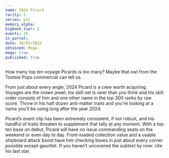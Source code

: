 ```yaml
---
name: 2024 Picard
rarity: 5
series: pic
memory_alpha:
bigbook_tier: 2
events: 25
in_portal:
date: 30/03/2022
obtained: Mega
mega: true
published: true
---
```


How many top ten voyage Picards is too many? Maybe that owl from the Tootsie Pops commercial can tell us.

From just about every angle, 2024 Picard is a crew worth acquiring. Voyages are the crown jewel; his skill set is rarer than you think and his skill order consists of him and one other name in the top 300 ranks by raw score. Throw in his half dozen anti-matter traits and you’re looking at a name you’ll be using long after the year 2024.

Picard’s event clip has been extremely consistent, if not robust, and his handful of traits threaten to supplement that tally at any moment. With a top ten base on debut, Picard will have no issue commanding seats on the weekend or even day to day. Front-loaded collection value and a usable shipboard attack boost have him checking boxes in just about every corner possible except gauntlet. If you haven’t uncovered the subtext by now: cite his last star.
